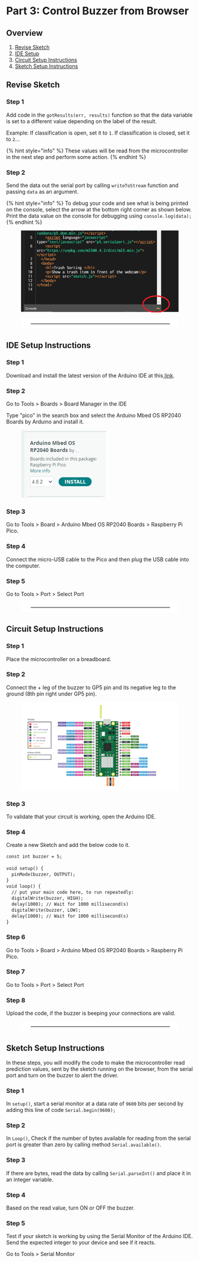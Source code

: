 # Part 3: Control Buzzer from Browser

## Overview

1. [Revise Sketch](part-3-control-buzzer-from-browser.md#revise-sketch)&#x20;
2. [IDE Setup](part-3-control-buzzer-from-browser.md#ide-setup-instructions)&#x20;
3. [Circuit Setup Instructions](part-3-control-buzzer-from-browser.md#circuit-setup-instructions) &#x20;
4. [Sketch Setup Instructions](part-3-control-buzzer-from-browser.md#sketch-setup-instructions)&#x20;

## Revise Sketch&#x20;

### Step 1

Add code in the `gotResults(err, results)` function so that the data variable is set to a different value depending on the label of the result.&#x20;

Example: If classification is open, set it to `1`. If classification is closed, set it to `2`… &#x20;

{% hint style="info" %}
These values will be read from the microcontroller in the next step and perform some action.
{% endhint %}

### Step 2

Send the data out the serial port by calling `writeToStream` function and passing `data` as an argument. &#x20;

{% hint style="info" %}
To debug your code and see what is being printed on the console, select the arrow at the bottom right corner as shown below. Print the data value on the console for debugging using `console.log(data);`&#x20;
{% endhint %}

<figure><img src="../.gitbook/assets/Step 3 - pic 1.png" alt=""><figcaption></figcaption></figure>

<div data-full-width="true">

<figure><img src="../.gitbook/assets/line.png" alt=""><figcaption></figcaption></figure>

</div>

## IDE Setup Instructions&#x20;

### Step 1

Download and install the latest version of the Arduino IDE at this[ ](https://support.arduino.cc/hc/en-us/articles/360019833020-Download-and-install-Arduino-IDE)[link](https://support.arduino.cc/hc/en-us/articles/360019833020-Download-and-install-Arduino-IDE). &#x20;

### Step 2

Go to Tools > Boards > Board Manager in the IDE &#x20;

Type "pico" in the search box and select the Arduino Mbed OS RP2040 Boards by Arduino and install it. &#x20;

<figure><img src="../.gitbook/assets/Step 3 - IDE Setup.png" alt=""><figcaption></figcaption></figure>

### Step 3

Go to Tools > Board > Arduino Mbed OS RP2040 Boards > Raspberry Pi Pico. &#x20;

### Step 4

Connect the micro-USB cable to the Pico and then plug the USB cable into the computer. &#x20;

### Step 5

Go to Tools > Port > Select Port &#x20;

<div data-full-width="true">

<figure><img src="../.gitbook/assets/line.png" alt=""><figcaption></figcaption></figure>

</div>

## Circuit Setup Instructions&#x20;

### Step 1

Place the microcontroller on a breadboard. &#x20;

### Step 2

Connect the + leg of the buzzer to GP5 pin and its negative leg to the ground (8th pin right under GP5 pin). &#x20;

<figure><img src="../.gitbook/assets/pinout.png" alt=""><figcaption></figcaption></figure>

### Step 3

To validate that your circuit is working, open the Arduino IDE. &#x20;

### Step 4

Create a new Sketch and add the below code to it.   &#x20;

```
const int buzzer = 5;
 
void setup() {  
  pinMode(buzzer, OUTPUT);  
}  
void loop() {  
  // put your main code here, to run repeatedly:  
  digitalWrite(buzzer, HIGH);  
  delay(1000); // Wait for 1000 millisecond(s)  
  digitalWrite(buzzer, LOW);  
  delay(1000); // Wait for 1000 millisecond(s)  
}  
```

### Step 6

Go to Tools > Board > Arduino Mbed OS RP2040 Boards > Raspberry Pi Pico. &#x20;

### Step 7

Go to Tools > Port > Select Port &#x20;

### Step 8

Upload the code, if the buzzer is beeping your connections are valid. &#x20;

<div data-full-width="true">

<figure><img src="../.gitbook/assets/line.png" alt=""><figcaption></figcaption></figure>

</div>

## Sketch Setup Instructions&#x20;

In these steps, you will modify the code to make the microcontroller read prediction values, sent by the sketch running on the browser, from the serial port and turn on the buzzer to alert the driver. &#x20;

### Step 1

In `setup()`, start a serial monitor at a data rate of `9600` bits per second by adding this line of code `Serial.begin(9600);` &#x20;

### Step 2

In `Loop()`, Check if the number of bytes available for reading from the serial port is greater than zero by calling method `Serial.available()`. &#x20;

### Step 3

If there are bytes, read the data by calling `Serial.parseInt()` and place it in an integer variable. &#x20;

### Step 4

Based on the read value, turn ON or OFF the buzzer. &#x20;

### Step 5

Test if your sketch is working by using the Serial Monitor of the Arduino IDE. Send the expected integer to your device and see if it reacts.&#x20;

Go to Tools > Serial Monitor

